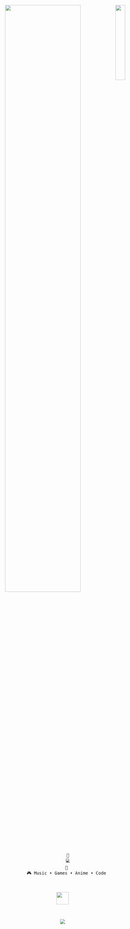 <div align="center">
<img src="https://i.pinimg.com/originals/01/70/14/017014bfc3fa1423364ae1c63209f8fb.jpg" width="25%" align="right" />
<img src="https://readme-typing-svg.demolab.com?font=Inconsolata&weight=500&size=50&duration=4000&pause=300&color=4dc9ff&center=true&vCenter=true&multiline=true&repeat=false&random=false&width=1300&height=140&lines=Hello+hello;I'm+Rafaella+%E2%9C%A9" width="70%" />
<br><br>
<pre>
    💼
    💻
    📖 
    🎮 Music • Games • Anime • Code 
</pre>
<br><br>
<img src="https://musacy.files.wordpress.com/2016/02/happy.gif" height="40" />
<br><br><br>
    
[![](https://img.shields.io/badge/linkedin-0a66c2)]((https://www.linkedin.com/in/rafaella-hahon-114b35260/))
</div>
